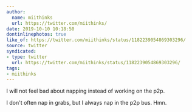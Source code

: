 ```yaml
---
author:
  name: miithinks
  url: https://twitter.com/miithinks/
date: 2019-10-10 10:18:50
dontinlinephotos: true
like_of: https://twitter.com/miithinks/status/1182239054869303296/
source: twitter
syndicated:
- type: twitter
  url: https://twitter.com/miithinks/status/1182239054869303296/
tags:
- miithinks
---
```


I will not feel bad about napping instead of working on the p2p. 



I don't often nap in grabs, but I always nap in the p2p bus. Hmn.